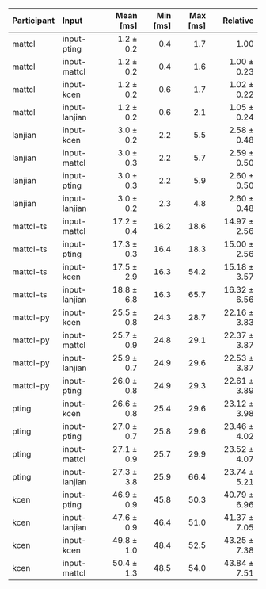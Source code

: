 | Participant | Input | Mean [ms] | Min [ms] | Max [ms] | Relative |
|:---|:---|---:|---:|---:|---:|
| mattcl | input-pting | 1.2 ± 0.2 | 0.4 | 1.7 | 1.00 |
| mattcl | input-mattcl | 1.2 ± 0.2 | 0.4 | 1.6 | 1.00 ± 0.23 |
| mattcl | input-kcen | 1.2 ± 0.2 | 0.6 | 1.7 | 1.02 ± 0.22 |
| mattcl | input-lanjian | 1.2 ± 0.2 | 0.6 | 2.1 | 1.05 ± 0.24 |
| lanjian | input-kcen | 3.0 ± 0.2 | 2.2 | 5.5 | 2.58 ± 0.48 |
| lanjian | input-mattcl | 3.0 ± 0.3 | 2.2 | 5.7 | 2.59 ± 0.50 |
| lanjian | input-pting | 3.0 ± 0.3 | 2.2 | 5.9 | 2.60 ± 0.50 |
| lanjian | input-lanjian | 3.0 ± 0.2 | 2.3 | 4.8 | 2.60 ± 0.48 |
| mattcl-ts | input-mattcl | 17.2 ± 0.4 | 16.2 | 18.6 | 14.97 ± 2.56 |
| mattcl-ts | input-pting | 17.3 ± 0.3 | 16.4 | 18.3 | 15.00 ± 2.56 |
| mattcl-ts | input-kcen | 17.5 ± 2.9 | 16.3 | 54.2 | 15.18 ± 3.57 |
| mattcl-ts | input-lanjian | 18.8 ± 6.8 | 16.3 | 65.7 | 16.32 ± 6.56 |
| mattcl-py | input-kcen | 25.5 ± 0.8 | 24.3 | 28.7 | 22.16 ± 3.83 |
| mattcl-py | input-mattcl | 25.7 ± 0.9 | 24.8 | 29.1 | 22.37 ± 3.87 |
| mattcl-py | input-lanjian | 25.9 ± 0.7 | 24.9 | 29.6 | 22.53 ± 3.87 |
| mattcl-py | input-pting | 26.0 ± 0.8 | 24.9 | 29.3 | 22.61 ± 3.89 |
| pting | input-kcen | 26.6 ± 0.8 | 25.4 | 29.6 | 23.12 ± 3.98 |
| pting | input-pting | 27.0 ± 0.7 | 25.8 | 29.6 | 23.46 ± 4.02 |
| pting | input-mattcl | 27.1 ± 0.9 | 25.7 | 29.9 | 23.52 ± 4.07 |
| pting | input-lanjian | 27.3 ± 3.8 | 25.9 | 66.4 | 23.74 ± 5.21 |
| kcen | input-pting | 46.9 ± 0.9 | 45.8 | 50.3 | 40.79 ± 6.96 |
| kcen | input-lanjian | 47.6 ± 0.9 | 46.4 | 51.0 | 41.37 ± 7.05 |
| kcen | input-kcen | 49.8 ± 1.0 | 48.4 | 52.5 | 43.25 ± 7.38 |
| kcen | input-mattcl | 50.4 ± 1.3 | 48.5 | 54.0 | 43.84 ± 7.51 |
